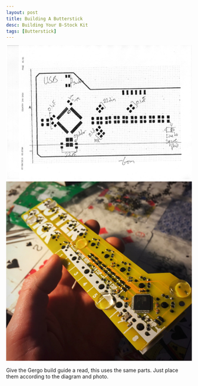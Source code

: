 ```yaml
---
layout: post
title: Building A Butterstick
desc: Building Your B-Stock Kit
tags: [Butterstick]
---
```


![fax](/img/butterstick/build.jpg)
![orient](/img/butterstick/orient.jpg)

Give the Gergo build guide a read, this uses the same parts. Just place them according to the diagram and photo.
